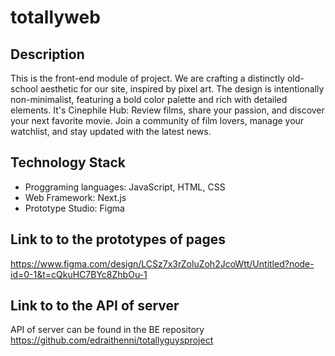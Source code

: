 # totallyweb
## Description
This is the front-end module of project. We are crafting a distinctly old-school aesthetic for our site, inspired by pixel art. The design is intentionally non-minimalist, featuring a bold color palette and rich with detailed elements.
It's Cinephile Hub: Review films, share your passion, and discover your next favorite movie. Join a community of film lovers, manage your watchlist, and stay updated with the latest news. 
## Technology Stack 
-  Proggraming languages: JavaScript, HTML, CSS
-  Web Framework: Next.js
-  Prototype Studio: Figma
## Link to to the prototypes of pages
https://www.figma.com/design/LCSz7x3rZoluZoh2JcoWtt/Untitled?node-id=0-1&t=cQkuHC7BYc8ZhbOu-1
## Link to to the API of server
API of server can be found in the BE repository https://github.com/edraithenni/totallyguysproject
